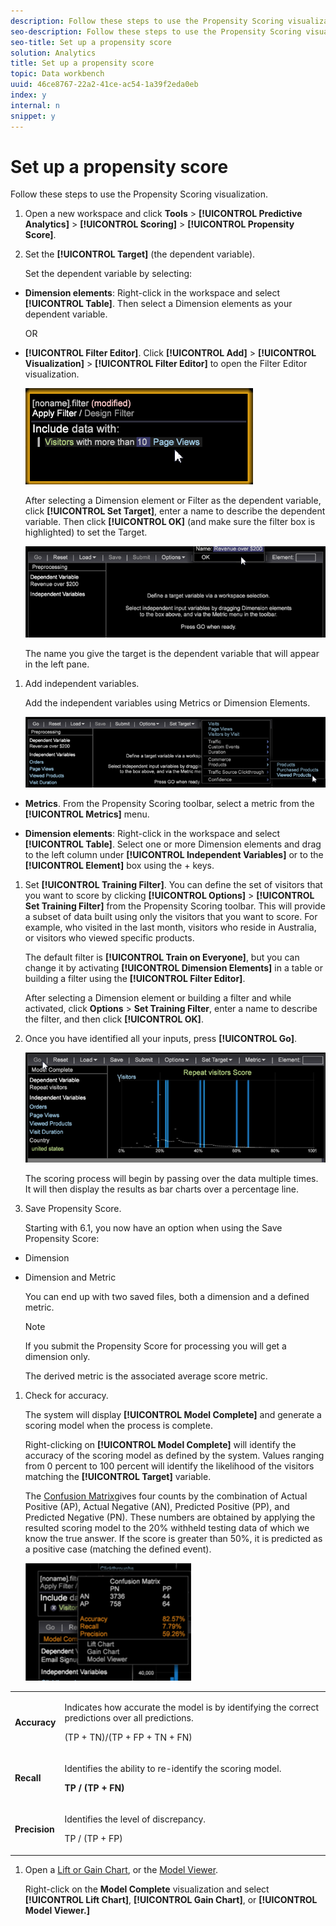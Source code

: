 ```yaml
---
description: Follow these steps to use the Propensity Scoring visualization.
seo-description: Follow these steps to use the Propensity Scoring visualization.
seo-title: Set up a propensity score
solution: Analytics
title: Set up a propensity score
topic: Data workbench
uuid: 46ce8767-22a2-41ce-ac54-1a39f2eda0eb
index: y
internal: n
snippet: y
---
```


# Set up a propensity score

Follow these steps to use the Propensity Scoring visualization.

1. Open a new workspace and click **Tools** > **[!UICONTROL Predictive Analytics]** > **[!UICONTROL Scoring]** > **[!UICONTROL Propensity Score]**.

1. Set the **[!UICONTROL Target]** (the dependent variable).

   Set the dependent variable by selecting:

* **Dimension elements**: Right-click in the workspace and select **[!UICONTROL Table]**. Then select a Dimension elements as your dependent variable.

  OR 

* **[!UICONTROL Filter Editor]**. Click **[!UICONTROL Add]** > **[!UICONTROL Visualization]** > **[!UICONTROL Filter Editor]** to open the Filter Editor visualization.

   ![](assets/propensity_visualization_filter_editor.png)

   After selecting a Dimension element or Filter as the dependent variable, click **[!UICONTROL Set Target]**, enter a name to describe the dependent variable. Then click **[!UICONTROL OK]** (and make sure the filter box is highlighted) to set the Target.

   ![](assets/propensity_visualization_setTarget.png)

   The name you give the target is the dependent variable that will appear in the left pane. 
1. Add independent variables.

   Add the independent variables using Metrics or Dimension Elements.

   ![](assets/propensity_visualization_metrics.png)

* **Metrics**. From the Propensity Scoring toolbar, select a metric from the **[!UICONTROL Metrics]** menu. 

* **Dimension elements**: Right-click in the workspace and select **[!UICONTROL Table]**. Select one or more Dimension elements and drag to the left column under **[!UICONTROL Independent Variables]** or to the **[!UICONTROL Element]** box using the <Ctrl> + <Alt> keys.

1. Set **[!UICONTROL Training Filter]**. You can define the set of visitors that you want to score by clicking **[!UICONTROL Options]** > **[!UICONTROL Set Training Filter]** from the Propensity Scoring toolbar. This will provide a subset of data built using only the visitors that you want to score. For example, who visited in the last month, visitors who reside in Australia, or visitors who viewed specific products.

   The default filter is **[!UICONTROL Train on Everyone]**, but you can change it by activating **[!UICONTROL Dimension Elements]** in a table or building a filter using the **[!UICONTROL Filter Editor]**.

   After selecting a Dimension element or building a filter and while activated, click **Options** > **Set Training Filter**, enter a name to describe the filter, and then click **[!UICONTROL OK]**. 
1. Once you have identified all your inputs, press **[!UICONTROL Go]**.

   ![](assets/propensity_visualization_GO.png)

   The scoring process will begin by passing over the data multiple times. It will then display the results as bar charts over a percentage line. 
1. Save Propensity Score.

   Starting with 6.1, you now have an option when using the Save Propensity Score:

* Dimension 
* Dimension and Metric

   You can end up with two saved files, both a dimension and a defined metric.

   >[!NOTE]
   >
   >If you submit the Propensity Score for processing you will get a dimension only.

   The derived metric is the associated average score metric. 
1. Check for accuracy.

   The system will display **[!UICONTROL Model Complete]** and generate a scoring model when the process is complete.

   Right-clicking on **[!UICONTROL Model Complete]** will identify the accuracy of the scoring model as defined by the system. Values ranging from 0 percent to 100 percent will identify the likelihood of the visitors matching the **[!UICONTROL Target]** variable.

   The [Confusion Matrix](http://marketing.adobe.com/resources/help/en_US/insight/client/?f=c_confusion_matrix)gives four counts by the combination of Actual Positive (AP), Actual Negative (AN), Predicted Positive (PP), and Predicted Negative (PN). These numbers are obtained by applying the resulted scoring model to the 20% withheld testing data of which we know the true answer. If the score is greater than 50%, it is predicted as a positive case (matching the defined event).

   ![](assets/propensity_lift_gain_1.png)

<table id="table_154BDD6D294C4ED1B8C15EC33B74B199"> 
 <tbody> 
  <tr> 
   <td colname="col1"> <p><b> Accuracy</b> </p> </td> 
   <td colname="col2"> <p>Indicates how accurate the model is by identifying the correct predictions over all predictions. </p> <p>(TP + TN)/(TP + FP + TN + FN) </p> </td> 
  </tr> 
  <tr> 
   <td colname="col1"> <p><b> Recall</b> </p> </td> 
   <td colname="col2"> <p>Identifies the ability to re-identify the scoring model. </p> <p><b>TP / (TP + FN)</b> </p> </td> 
  </tr> 
  <tr> 
   <td colname="col1"> <p><b> Precision</b> </p> </td> 
   <td colname="col2"> <p>Identifies the level of discrepancy. </p> <p>TP / (TP + FP) </p> </td> 
  </tr> 
 </tbody> 
</table>

1. Open a [Lift or Gain Chart](../../../data-workbench-client/c-analysis-vis/c-visitor-propensity/c-propensity-gain-lift-chart.md#concept_0D049F6BAF534F7FB97F271843BA6C4A), or the [Model Viewer](../../../data-workbench-client/c-analysis-vis/c-visitor-propensity/c-propensity-model-viewer.md#concept_9F2593A8218140B7BD132A4C74E159F9).

   Right-click on the **Model Complete** visualization and select **[!UICONTROL Lift Chart]**, **[!UICONTROL Gain Chart]**, or **[!UICONTROL Model Viewer.]** 
